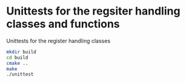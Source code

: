 # Unittests for the regsiter handling classes and functions

Unittests for the register handling classes

```bash
mkdir build
cd build
cmake ..
make
./unittest
```
